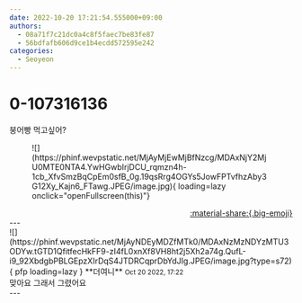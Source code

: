 ```yaml
---
date: 2022-10-20 17:21:54.555000+09:00
authors:
  - 08a71f7c21dc0a4c8f5faec7be83fe87
  - 56bdfafb606d9ce1b4ecdd572595e242
categories:
  - Seoyeon
---
```


# 0-107316136

<div class="post-container" markdown="1">
<div class="content-container md-sidebar__scrollwrap" markdown="1">

붕어빵 먹고싶어?
<figure markdown="1">
![](https://phinf.wevpstatic.net/MjAyMjEwMjBfNzcg/MDAxNjY2MjU0MTE0NTA4.YwHGwbIrjDCU_rqmzn4h-1cb_XfvSmzBqCpEm0sfB_0g.19qsRrg4OGYs5JowFPTvfhzAby3G12Xy_Kajn6_FTawg.JPEG/image.jpg){ loading=lazy onclick="openFullscreen(this)"}
</figure>


</div>
</div>

<div style="text-align: right;" markdown="1">
<a href="https://weverse.io/fromis9/fanpost/0-107316136" style="text-align: right;">:material-share:{.big-emoji}</a>
</div>
---

<div class="comments-container md-sidebar__scrollwrap" markdown="1">
<div class="comment" markdown="1">
<div class='id-container' markdown="1">
![](https://phinf.wevpstatic.net/MjAyNDEyMDZfMTk0/MDAxNzMzNDYzMTU3ODYw.tGTD1QfitfecHkFF9-zI4fL0xnXf8VH8ht2j5Xh2a74g.QufL-i9_92XbdgbPBLGEpzXIrDqS4JTDRCqprDbYdJIg.JPEG/image.jpg?type=s72){ pfp loading=lazy }
**<span class="artist">더여니</span>** <small>Oct 20 2022, 17:22</small><br>
</div>
<div class='comment-body' markdown="1">
맞아요 그래서 그렸어요
</div>
</div>
</div>
---
